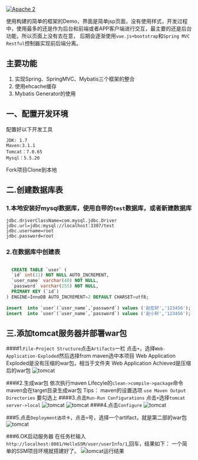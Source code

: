 
[![Apache 2](http://img.shields.io/badge/license-Apache%202-red.svg)](http://www.apache.org/licenses/LICENSE-2.0)

   使用构建的简单的框架的Demo，界面是简单jsp页面，没有使用样式，开发过程中，使用最多的还是作为后台和前端或者APP客户端进行交互，最主要的还是后台功能，所以页面上没有去在意，
   后期会逐渐使用`vue.js+bootstrap`和`Spring MVC Restful`控制器实现前后端分离。
   
## 主要功能
   1. 实现Spring、SpringMVC、Mybatis三个框架的整合
   2. 使用ehcache缓存
   3. Mybatis Generator的使用
   

## 一、配置开发环境

配置好以下开发工具

    JDK: 1.7
    Maven:3.1.1
    Tomcat：7.0.65
    Mysql：5.5.20
    
Fork项目Clone到本地

## 二.创建数据库表

### 1.本地安装好mysql数据库，使用自带的`test`数据库，或者新建数据库

    jdbc.driverClassName=com.mysql.jdbc.Driver
    jdbc.url=jdbc:mysql://localhost:3307/test
    jdbc.username=root
    jdbc.password=root


### 2.在数据库中创建表

```sql

  CREATE TABLE `user` (  
  `id` int(11) NOT NULL AUTO_INCREMENT,  
  `user_name` varchar(40) NOT NULL,  
  `password` varchar(255) NOT NULL,  
  PRIMARY KEY (`id`)  
) ENGINE=InnoDB AUTO_INCREMENT=2 DEFAULT CHARSET=utf8;  
  
insert  into `user`(`user_name`,`password`) values ('赵宏轩','123456');  
insert  into `user`(`user_name`,`password`) values ('赵小轩','123456');  
```




## 三.添加tomcat服务器并部署war包
####1.`File-Project Structure`点击`Artifacts`一栏
点击`+`，选择`Web-Application-Exploded`然后选择from maven选中本项目
Web Application Exploded是没有压缩的war包，相当于文件夹
Web Application Achieved是压缩后的war包
![tomcat](http://i13.tietuku.com/39c29f83a1e66eda.png)

####2.生成war包
依次执行maven Lifecyle的`clean->compile->package`命令
maven会在target目录生成war包
Tips：
maven的设置选项 `use Maven Output Directories` 要勾选上
####3.点击`Run-Run Configurations`
点击`+`选择`tomcat server->local`
![tomcat](http://i13.tietuku.com/703c0105327e168d.png)
![tomcat](http://i13.tietuku.com/9277871664046bc8.png)
####4.点击`Configure`
![tomcat](http://i13.tietuku.com/41644246a4f5a562.png)

###5.点击`Deployment选项卡`，点击`+`号，选择一个artifact，就是第二部的war包
![tomcat](http://i13.tietuku.com/6eaacb039997ba33.png)

###6.OK启动服务器
在任务栏输入`http://localhost:8081/HelloSSM/user/userInfo/1`,回车，结果如下：
一个简单的SSM项目环境就搭建好了。
![tomcat运行结果](http://i11.tietuku.com/51e0b1e59d159108.png)
